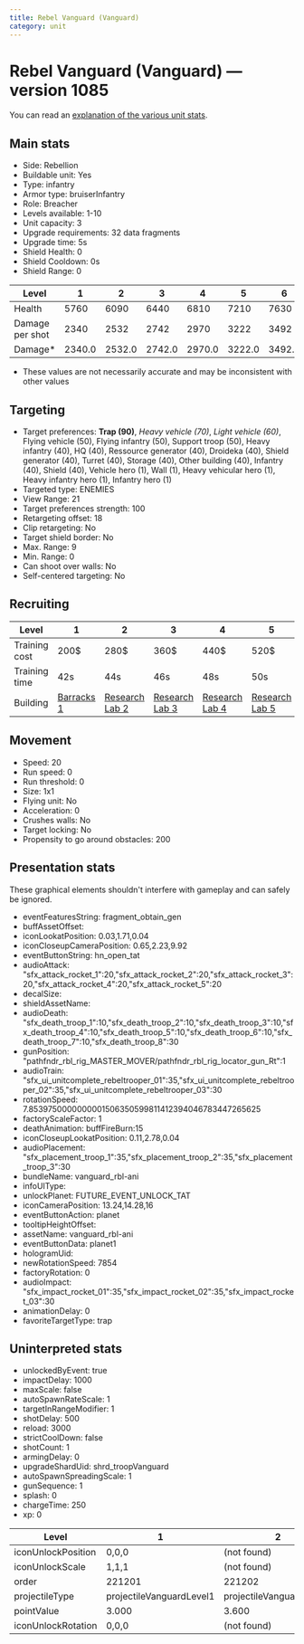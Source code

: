 ```yaml
---
title: Rebel Vanguard (Vanguard)
category: unit
---
```


# Rebel Vanguard (Vanguard) — version 1085

You can read an [explanation  of the various unit stats](unitexplained.md).

## Main stats

  * Side: Rebellion
  * Buildable unit: Yes
  * Type: infantry
  * Armor type: bruiserInfantry
  * Role: Breacher
  * Levels available: 1-10
  * Unit capacity: 3
  * Upgrade requirements: 32 data fragments
  * Upgrade time: 5s
  * Shield Health: 0
  * Shield Cooldown: 0s
  * Shield Range: 0

|Level          |1     |2     |3     |4     |5     |6     |7     |8     |9     |10    |
|---------------|------|------|------|------|------|------|------|------|------|------|
|Health         |5760  |6090  |6440  |6810  |7210  |7630  |8080  |8560  |9070  |9610  |
|Damage per shot|2340  |2532  |2742  |2970  |3222  |3492  |3792  |4122  |4482  |4872  |
|Damage*        |2340.0|2532.0|2742.0|2970.0|3222.0|3492.0|3792.0|4122.0|4482.0|4872.0|

* These values are not necessarily accurate and may be inconsistent with other values

## Targeting

  * Target preferences: **Trap (90)**, _Heavy vehicle (70)_, _Light vehicle (60)_, Flying vehicle (50), Flying infantry (50), Support troop (50), Heavy infantry (40), HQ (40), Ressource generator (40), Droideka (40), Shield generator (40), Turret (40), Storage (40), Other building (40), Infantry (40), Shield (40), Vehicle hero (1), Wall (1), Heavy vehicular hero (1), Heavy infantry hero (1), Infantry hero (1)
  * Targeted type: ENEMIES
  * View Range: 21
  * Target preferences strength: 100
  * Retargeting offset: 18
  * Clip retargeting: No
  * Target shield border: No
  * Max. Range: 9
  * Min. Range: 0
  * Can shoot over walls: No
  * Self-centered targeting: No

## Recruiting

|Level        |1                               |2                                     |3                                     |4                                     |5                                     |6                                     |7                                     |8                                     |9                                     |10                                     |
|-------------|--------------------------------|--------------------------------------|--------------------------------------|--------------------------------------|--------------------------------------|--------------------------------------|--------------------------------------|--------------------------------------|--------------------------------------|---------------------------------------|
|Training cost|200$                            |280$                                  |360$                                  |440$                                  |520$                                  |600$                                  |680$                                  |800$                                  |840$                                  |920$                                   |
|Training time|42s                             |44s                                   |46s                                   |48s                                   |50s                                   |52s                                   |54s                                   |1m52s                                 |1m56s                                 |2m                                     |
|Building     |[Barracks 1](rebelBarracks.html)|[Research Lab 2](rebelOffenseLab.html)|[Research Lab 3](rebelOffenseLab.html)|[Research Lab 4](rebelOffenseLab.html)|[Research Lab 5](rebelOffenseLab.html)|[Research Lab 6](rebelOffenseLab.html)|[Research Lab 7](rebelOffenseLab.html)|[Research Lab 8](rebelOffenseLab.html)|[Research Lab 9](rebelOffenseLab.html)|[Research Lab 10](rebelOffenseLab.html)|

## Movement

  * Speed: 20
  * Run speed: 0
  * Run threshold: 0
  * Size: 1x1
  * Flying unit: No
  * Acceleration: 0
  * Crushes walls: No
  * Target locking: No
  * Propensity to go around obstacles: 200

## Presentation stats

These graphical elements shouldn't interfere with gameplay and can safely be ignored.

  * eventFeaturesString: fragment_obtain_gen
  * buffAssetOffset: 
  * iconLookatPosition: 0.03,1.71,0.04
  * iconCloseupCameraPosition: 0.65,2.23,9.92
  * eventButtonString: hn_open_tat
  * audioAttack: "sfx_attack_rocket_1":20,"sfx_attack_rocket_2":20,"sfx_attack_rocket_3":20,"sfx_attack_rocket_4":20,"sfx_attack_rocket_5":20
  * decalSize: 
  * shieldAssetName: 
  * audioDeath: "sfx_death_troop_1":10,"sfx_death_troop_2":10,"sfx_death_troop_3":10,"sfx_death_troop_4":10,"sfx_death_troop_5":10,"sfx_death_troop_6":10,"sfx_death_troop_7":10,"sfx_death_troop_8":30
  * gunPosition: "pathfndr_rbl_rig_MASTER_MOVER/pathfndr_rbl_rig_locator_gun_Rt":1
  * audioTrain: "sfx_ui_unitcomplete_rebeltrooper_01":35,"sfx_ui_unitcomplete_rebeltrooper_02":35,"sfx_ui_unitcomplete_rebeltrooper_03":30
  * rotationSpeed: 7.8539750000000001506350599811412394046783447265625
  * factoryScaleFactor: 1
  * deathAnimation: buffFireBurn:15
  * iconCloseupLookatPosition: 0.11,2.78,0.04
  * audioPlacement: "sfx_placement_troop_1":35,"sfx_placement_troop_2":35,"sfx_placement_troop_3":30
  * bundleName: vanguard_rbl-ani
  * infoUIType: 
  * unlockPlanet: FUTURE_EVENT_UNLOCK_TAT
  * iconCameraPosition: 13.24,14.28,16
  * eventButtonAction: planet
  * tooltipHeightOffset: 
  * assetName: vanguard_rbl-ani
  * eventButtonData: planet1
  * hologramUid: 
  * newRotationSpeed: 7854
  * factoryRotation: 0
  * audioImpact: "sfx_impact_rocket_01":35,"sfx_impact_rocket_02":35,"sfx_impact_rocket_03":30
  * animationDelay: 0
  * favoriteTargetType: trap

## Uninterpreted stats

  * unlockedByEvent: true
  * impactDelay: 1000
  * maxScale: false
  * autoSpawnRateScale: 1
  * targetInRangeModifier: 1
  * shotDelay: 500
  * reload: 3000
  * strictCoolDown: false
  * shotCount: 1
  * armingDelay: 0
  * upgradeShardUid: shrd_troopVanguard
  * autoSpawnSpreadingScale: 1
  * gunSequence: 1
  * splash: 0
  * chargeTime: 250
  * xp: 0

|Level             |1                       |2                       |3                       |4                       |5                       |6                       |7                       |8                       |9                       |10                       |
|------------------|------------------------|------------------------|------------------------|------------------------|------------------------|------------------------|------------------------|------------------------|------------------------|-------------------------|
|iconUnlockPosition|0,0,0                   |(not found)             |(not found)             |(not found)             |(not found)             |(not found)             |(not found)             |(not found)             |(not found)             |(not found)              |
|iconUnlockScale   |1,1,1                   |(not found)             |(not found)             |(not found)             |(not found)             |(not found)             |(not found)             |(not found)             |(not found)             |(not found)              |
|order             |221201                  |221202                  |221203                  |221204                  |221205                  |221206                  |221207                  |221208                  |221209                  |221210                   |
|projectileType    |projectileVanguardLevel1|projectileVanguardLevel2|projectileVanguardLevel3|projectileVanguardLevel4|projectileVanguardLevel5|projectileVanguardLevel6|projectileVanguardLevel7|projectileVanguardLevel8|projectileVanguardLevel9|projectileVanguardLevel10|
|pointValue        |3.000                   |3.600                   |4.200                   |4.800                   |5.400                   |6.000                   |6.600                   |7.200                   |7.800                   |9.000                    |
|iconUnlockRotation|0,0,0                   |(not found)             |(not found)             |(not found)             |(not found)             |(not found)             |(not found)             |(not found)             |(not found)             |(not found)              |

